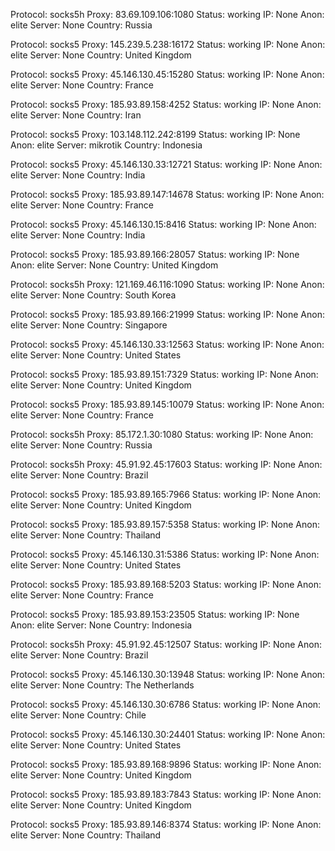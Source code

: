 Protocol: socks5h
Proxy: 83.69.109.106:1080
Status: working
IP: None
Anon: elite
Server: None
Country: Russia

Protocol: socks5
Proxy: 145.239.5.238:16172
Status: working
IP: None
Anon: elite
Server: None
Country: United Kingdom

Protocol: socks5
Proxy: 45.146.130.45:15280
Status: working
IP: None
Anon: elite
Server: None
Country: France

Protocol: socks5
Proxy: 185.93.89.158:4252
Status: working
IP: None
Anon: elite
Server: None
Country: Iran

Protocol: socks5
Proxy: 103.148.112.242:8199
Status: working
IP: None
Anon: elite
Server: mikrotik
Country: Indonesia

Protocol: socks5
Proxy: 45.146.130.33:12721
Status: working
IP: None
Anon: elite
Server: None
Country: India

Protocol: socks5
Proxy: 185.93.89.147:14678
Status: working
IP: None
Anon: elite
Server: None
Country: France

Protocol: socks5
Proxy: 45.146.130.15:8416
Status: working
IP: None
Anon: elite
Server: None
Country: India

Protocol: socks5
Proxy: 185.93.89.166:28057
Status: working
IP: None
Anon: elite
Server: None
Country: United Kingdom

Protocol: socks5h
Proxy: 121.169.46.116:1090
Status: working
IP: None
Anon: elite
Server: None
Country: South Korea

Protocol: socks5
Proxy: 185.93.89.166:21999
Status: working
IP: None
Anon: elite
Server: None
Country: Singapore

Protocol: socks5
Proxy: 45.146.130.33:12563
Status: working
IP: None
Anon: elite
Server: None
Country: United States

Protocol: socks5
Proxy: 185.93.89.151:7329
Status: working
IP: None
Anon: elite
Server: None
Country: United Kingdom

Protocol: socks5
Proxy: 185.93.89.145:10079
Status: working
IP: None
Anon: elite
Server: None
Country: France

Protocol: socks5h
Proxy: 85.172.1.30:1080
Status: working
IP: None
Anon: elite
Server: None
Country: Russia

Protocol: socks5h
Proxy: 45.91.92.45:17603
Status: working
IP: None
Anon: elite
Server: None
Country: Brazil

Protocol: socks5
Proxy: 185.93.89.165:7966
Status: working
IP: None
Anon: elite
Server: None
Country: United Kingdom

Protocol: socks5
Proxy: 185.93.89.157:5358
Status: working
IP: None
Anon: elite
Server: None
Country: Thailand

Protocol: socks5
Proxy: 45.146.130.31:5386
Status: working
IP: None
Anon: elite
Server: None
Country: United States

Protocol: socks5
Proxy: 185.93.89.168:5203
Status: working
IP: None
Anon: elite
Server: None
Country: France

Protocol: socks5
Proxy: 185.93.89.153:23505
Status: working
IP: None
Anon: elite
Server: None
Country: Indonesia

Protocol: socks5h
Proxy: 45.91.92.45:12507
Status: working
IP: None
Anon: elite
Server: None
Country: Brazil

Protocol: socks5
Proxy: 45.146.130.30:13948
Status: working
IP: None
Anon: elite
Server: None
Country: The Netherlands

Protocol: socks5
Proxy: 45.146.130.30:6786
Status: working
IP: None
Anon: elite
Server: None
Country: Chile

Protocol: socks5
Proxy: 45.146.130.30:24401
Status: working
IP: None
Anon: elite
Server: None
Country: United States

Protocol: socks5
Proxy: 185.93.89.168:9896
Status: working
IP: None
Anon: elite
Server: None
Country: United Kingdom

Protocol: socks5
Proxy: 185.93.89.183:7843
Status: working
IP: None
Anon: elite
Server: None
Country: United Kingdom

Protocol: socks5
Proxy: 185.93.89.146:8374
Status: working
IP: None
Anon: elite
Server: None
Country: Thailand

